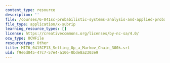 ```yaml
---
content_type: resource
description: ''
file: /courses/6-041sc-probabilistic-systems-analysis-and-applied-probability-fall-2013/f9e6d04547c757e4a1060bde8a2303e9_MIT6_041SCF13_Setting_Up_a_Markov_Chain_300k.vtt
file_type: application/x-subrip
learning_resource_types: []
license: https://creativecommons.org/licenses/by-nc-sa/4.0/
ocw_type: OCWFile
resourcetype: Other
title: MIT6_041SCF13_Setting_Up_a_Markov_Chain_300k.srt
uid: f9e6d045-47c7-57e4-a106-0bde8a2303e9
---
```

